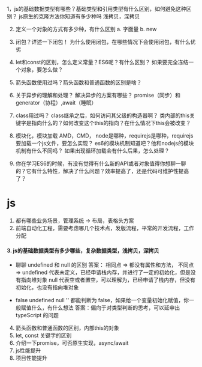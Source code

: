 1，js的基础数据类型有哪些？基础类型和引用类型有什么区别，如何避免这种区别？
js原生的克隆方法你知道有多少种吗
浅拷贝，深拷贝

2. 定义一个对象的方式有多少种，有什么区别
a. 字面量
b. new

3. 闭包？详述一下闭包！
为什么使用闭包，在哪些情况下会使用闭包，有什么优劣

5. let和const的区别，怎么定义常量？ES6呢？有什么区别？
如果要完全冻结一个对象，要怎么做？

6. 箭头函数使用过吗？箭头函数和普通函数的区别是啥？

7. 关于异步的理解和处理？
解决异步的方案有哪些？
promise（同步）和generator（协程）,await（睡眠）

8. class用过吗？
class继承之后，如何访问其父级的构造器啊？
类内部的this关键字是指向什么的？如何改变这个this的指向？在什么情况下this会被改变？

9. 模块化，模块加载
AMD，CMD，
node是哪种，requirejs是哪种，requirejs要加载一个js文件，要怎么实现？
es6的模块机制知道吧？他和nodejs的模块机制有什么不同吗？
如果出现循环加载会有什么后果，怎么处理？

10. 你在学习ES6的时候，有没有觉得有什么新的API或者对象值得你想聊一聊的？它有什么特性，解决了什么问题？效率提高了，还是代码可维护性提高了？

# js
1. 都有哪些业务场景，管理系统 -> 布局，表格头方案
2. 前端自动化工程，需要考虑哪几个技术点，发版流程，平常的开发流程，工作分配

#### 3. js的基础数据类型有多少哪些，复杂数据类型，浅拷贝，深拷贝
- 聊聊 undefined 和 null 的区别
答案：
相同点 => 都没有属性和方法，
不同点 => 
  undefined 代表未定义，已经申请栈内存，并进行了一定的初始化，但是没有指向堆对象
  null 代表空或者置空，可以理解为，已经申请了栈内存，但没有初始化，也没有指向堆对象

- false undefined null '' 都能判断为 false，如果给一个变量初始化赋值，你一般赋值什么，有什么想法
答案：偏向于对类型判断的思考，可以延申出 typeScript 的问题

4. 箭头函数和普通函数的区别，内部this的对象
5. let, const 关键字的区别
6. 介绍一下promise，可否原生实现，async/await
7. js性能提升
8. 项目性能提升
